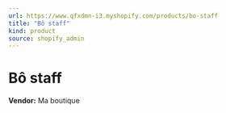 ```yaml
---
url: https://www.qfxdmn-i3.myshopify.com/products/bo-staff
title: "Bô staff"
kind: product
source: shopify_admin
---
```

# Bô staff

**Vendor:** Ma boutique
